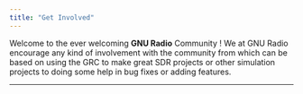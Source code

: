 ```yaml
---
title: "Get Involved"
---
```


Welcome to the ever welcoming **GNU Radio** Community !  We at GNU Radio encourage any kind of involvement with the community from which can be based on using the GRC to make great SDR projects or other simulation projects to doing some help in bug fixes or adding features. 

---





